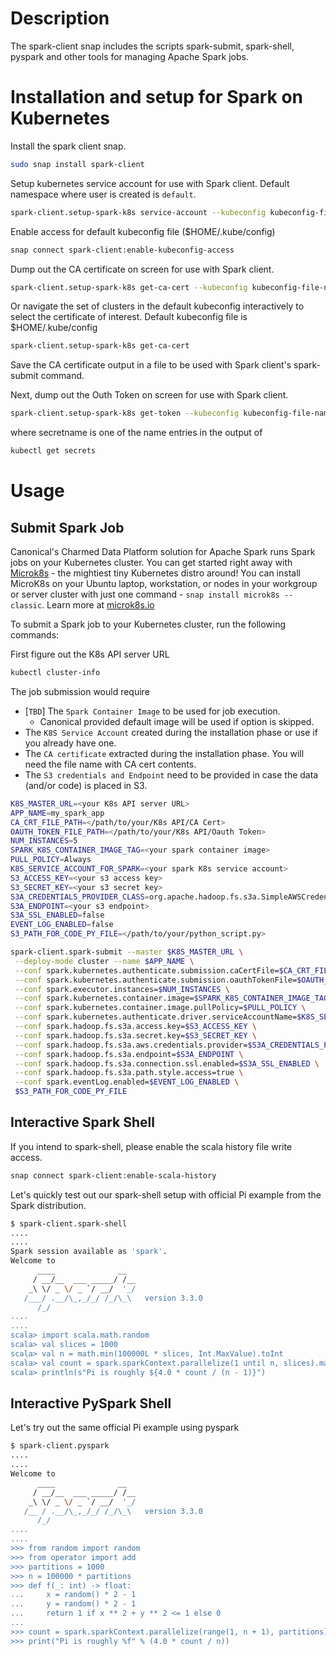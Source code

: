 # Description
The spark-client snap includes the scripts spark-submit, spark-shell, pyspark and other tools for managing Apache Spark jobs.

# Installation and setup for Spark on Kubernetes
Install the spark client snap.

```bash
sudo snap install spark-client
```

Setup kubernetes service account for use with Spark client. Default namespace where user is created is ```default```.

```bash
spark-client.setup-spark-k8s service-account --kubeconfig kubeconfig-file-name --cluster cluster-name-in-kubeconfig account-name [namespace]
```

Enable access for default kubeconfig file ($HOME/.kube/config)

```bash
snap connect spark-client:enable-kubeconfig-access
```

Dump out the CA certificate on screen for use with Spark client. 


```bash
spark-client.setup-spark-k8s get-ca-cert --kubeconfig kubeconfig-file-name --cluster cluster-name-in-kubeconfig > ca.crt
```

Or navigate the set of clusters in the default kubeconfig interactively to select the certificate of interest. 
Default kubeconfig file is $HOME/.kube/config

```bash
spark-client.setup-spark-k8s get-ca-cert
```

Save the CA certificate output in a file to be used with Spark client's spark-submit command.

Next, dump out the Outh Token on screen for use with Spark client. 

```bash
spark-client.setup-spark-k8s get-token --kubeconfig kubeconfig-file-name --cluster cluster-name-in-kubeconfig secretname > token
```
where secretname is one of the name entries in the output of 

```bash
kubectl get secrets
```


# Usage

## Submit Spark Job
Canonical's Charmed Data Platform solution for Apache Spark runs Spark jobs on your Kubernetes cluster. 
You can get started right away with [Microk8s](https://microk8s.io) - the mightiest tiny Kubernetes distro around! 
You can install MicroK8s on your Ubuntu laptop, workstation, or nodes in your workgroup or server cluster with 
just one command - `snap install microk8s --classic`. Learn more at [microk8s.io](https://microk8s.io)

To submit a Spark job to your Kubernetes cluster, run the following commands:

First figure out the K8s API server URL
```bash
kubectl cluster-info
```

The job submission would require 
- [```TBD```] The ```Spark Container Image``` to be used for job execution. 
  - Canonical provided default image will be used if option is skipped. 
- The ```K8S Service Account``` created during the installation phase or use if you already have one.
- The ```CA certificate``` extracted during the installation phase. You will need the file name with CA cert contents.
- The ```S3 credentials and Endpoint``` need to be provided in case the data (and/or code) is placed in S3. 


```bash
K8S_MASTER_URL=<your K8s API server URL>
APP_NAME=my_spark_app
CA_CRT_FILE_PATH=</path/to/your/K8s API/CA Cert>
OAUTH_TOKEN_FILE_PATH=</path/to/your/K8s API/Oauth Token>
NUM_INSTANCES=5
SPARK_K8S_CONTAINER_IMAGE_TAG=<your spark container image>
PULL_POLICY=Always
K8S_SERVICE_ACCOUNT_FOR_SPARK=<your spark K8s service account>
S3_ACCESS_KEY=<your s3 access key>
S3_SECRET_KEY=<your s3 secret key>
S3A_CREDENTIALS_PROVIDER_CLASS=org.apache.hadoop.fs.s3a.SimpleAWSCredentialsProvider
S3A_ENDPOINT=<your s3 endpoint>
S3A_SSL_ENABLED=false
EVENT_LOG_ENABLED=false
S3_PATH_FOR_CODE_PY_FILE=</path/to/your/python_script.py>

spark-client.spark-submit --master $K8S_MASTER_URL \
 --deploy-mode cluster --name $APP_NAME \
 --conf spark.kubernetes.authenticate.submission.caCertFile=$CA_CRT_FILE_PATH \
 --conf spark.kubernetes.authenticate.submission.oauthTokenFile=$OAUTH_TOKEN_FILE_PATH \
 --conf spark.executor.instances=$NUM_INSTANCES \
 --conf spark.kubernetes.container.image=$SPARK_K8S_CONTAINER_IMAGE_TAG \
 --conf spark.kubernetes.container.image.pullPolicy=$PULL_POLICY \
 --conf spark.kubernetes.authenticate.driver.serviceAccountName=$K8S_SERVICE_ACCOUNT_FOR_SPARK \
 --conf spark.hadoop.fs.s3a.access.key=$S3_ACCESS_KEY \
 --conf spark.hadoop.fs.s3a.secret.key=$S3_SECRET_KEY \
 --conf spark.hadoop.fs.s3a.aws.credentials.provider=$S3A_CREDENTIALS_PROVIDER_CLASS \
 --conf spark.hadoop.fs.s3a.endpoint=$S3A_ENDPOINT \
 --conf spark.hadoop.fs.s3a.connection.ssl.enabled=$S3A_SSL_ENABLED \
 --conf spark.hadoop.fs.s3a.path.style.access=true \
 --conf spark.eventLog.enabled=$EVENT_LOG_ENABLED \
 $S3_PATH_FOR_CODE_PY_FILE
```

## Interactive Spark Shell 
If you intend to spark-shell, please enable the scala history file write access.

```bash
snap connect spark-client:enable-scala-history
```

Let's quickly test out our spark-shell setup with official Pi example from the Spark distribution.

```bash
$ spark-client.spark-shell
....
....
Spark session available as 'spark'.
Welcome to
      ____              __
     / __/__  ___ _____/ /__
    _\ \/ _ \/ _ `/ __/  '_/
   /___/ .__/\_,_/_/ /_/\_\   version 3.3.0
      /_/
....
....
scala> import scala.math.random
scala> val slices = 1000
scala> val n = math.min(100000L * slices, Int.MaxValue).toInt
scala> val count = spark.sparkContext.parallelize(1 until n, slices).map { i => val x = random * 2 - 1; val y = random * 2 - 1;  if (x*x + y*y <= 1) 1 else 0;}.reduce(_ + _)
scala> println(s"Pi is roughly ${4.0 * count / (n - 1)}")
```

## Interactive PySpark Shell

Let's try out the same official Pi example using pyspark

```bash
$ spark-client.pyspark
....
....
Welcome to
      ____              __
     / __/__  ___ _____/ /__
    _\ \/ _ \/ _ `/ __/  '_/
   /__ / .__/\_,_/_/ /_/\_\   version 3.3.0
      /_/
....
....
>>> from random import random
>>> from operator import add
>>> partitions = 1000
>>> n = 100000 * partitions
>>> def f(_: int) -> float:
...     x = random() * 2 - 1
...     y = random() * 2 - 1
...     return 1 if x ** 2 + y ** 2 <= 1 else 0
...
>>> count = spark.sparkContext.parallelize(range(1, n + 1), partitions).map(f).reduce(add)
>>> print("Pi is roughly %f" % (4.0 * count / n))
```